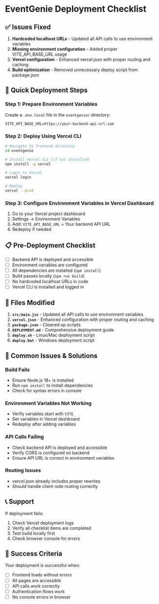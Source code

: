# EventGenie Deployment Checklist

## ✅ Issues Fixed

1. **Hardcoded localhost URLs** - Updated all API calls to use environment variables
2. **Missing environment configuration** - Added proper VITE_API_BASE_URL usage
3. **Vercel configuration** - Enhanced vercel.json with proper routing and caching
4. **Build optimization** - Removed unnecessary deploy script from package.json

## 🚀 Quick Deployment Steps

### Step 1: Prepare Environment Variables
Create a `.env.local` file in the `eventgenie/` directory:
```
VITE_API_BASE_URL=https://your-backend-api-url.com
```

### Step 2: Deploy Using Vercel CLI
```bash
# Navigate to frontend directory
cd eventgenie

# Install Vercel CLI (if not installed)
npm install -g vercel

# Login to Vercel
vercel login

# Deploy
vercel --prod
```

### Step 3: Configure Environment Variables in Vercel Dashboard
1. Go to your Vercel project dashboard
2. Settings → Environment Variables
3. Add: `VITE_API_BASE_URL` = Your backend API URL
4. Redeploy if needed

## 📋 Pre-Deployment Checklist

- [ ] Backend API is deployed and accessible
- [ ] Environment variables are configured
- [ ] All dependencies are installed (`npm install`)
- [ ] Build passes locally (`npm run build`)
- [ ] No hardcoded localhost URLs in code
- [ ] Vercel CLI is installed and logged in

## 🔧 Files Modified

1. **`src/main.jsx`** - Updated all API calls to use environment variables
2. **`vercel.json`** - Enhanced configuration with proper routing and caching
3. **`package.json`** - Cleaned up scripts
4. **`DEPLOYMENT.md`** - Comprehensive deployment guide
5. **`deploy.sh`** - Linux/Mac deployment script
6. **`deploy.bat`** - Windows deployment script

## 🐛 Common Issues & Solutions

### Build Fails
- Ensure Node.js 18+ is installed
- Run `npm install` to install dependencies
- Check for syntax errors in console

### Environment Variables Not Working
- Verify variables start with `VITE_`
- Set variables in Vercel dashboard
- Redeploy after adding variables

### API Calls Failing
- Check backend API is deployed and accessible
- Verify CORS is configured on backend
- Ensure API URL is correct in environment variables

### Routing Issues
- vercel.json already includes proper rewrites
- Should handle client-side routing correctly

## 📞 Support

If deployment fails:
1. Check Vercel deployment logs
2. Verify all checklist items are completed
3. Test build locally first
4. Check browser console for errors

## 🎯 Success Criteria

Your deployment is successful when:
- [ ] Frontend loads without errors
- [ ] All pages are accessible
- [ ] API calls work correctly
- [ ] Authentication flows work
- [ ] No console errors in browser
